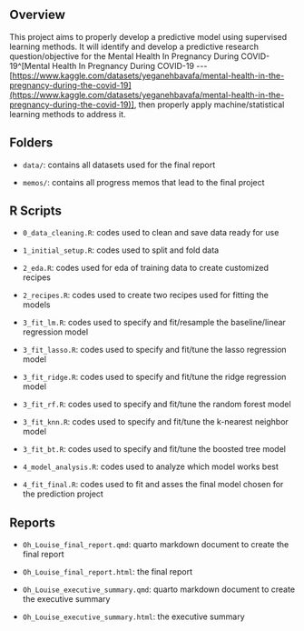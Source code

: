 ## Overview

This project aims to properly develop a predictive model using supervised learning methods. It will identify and develop a predictive research question/objective for the Mental Health In Pregnancy During COVID-19^[Mental Health In Pregnancy During COVID-19 --- [https://www.kaggle.com/datasets/yeganehbavafa/mental-health-in-the-pregnancy-during-the-covid-19](https://www.kaggle.com/datasets/yeganehbavafa/mental-health-in-the-pregnancy-during-the-covid-19)], then properly apply machine/statistical learning methods to address it.

## Folders

- `data/`: contains all datasets used for the final report

- `memos/`: contains all progress memos that lead to the final project

## R Scripts

- `0_data_cleaning.R`: codes used to clean and save data ready for use

- `1_initial_setup.R`: codes used to split and fold data

- `2_eda.R`: codes used for eda of training data to create customized recipes

- `2_recipes.R`: codes used to create two recipes used for fitting the models

- `3_fit_lm.R`: codes used to specify and fit/resample the baseline/linear regression model

- `3_fit_lasso.R`: codes used to specify and fit/tune the lasso regression model

- `3_fit_ridge.R`: codes used to specify and fit/tune the ridge regression model

- `3_fit_rf.R`: codes used to specify and fit/tune the random forest model

- `3_fit_knn.R`: codes used to specify and fit/tune the k-nearest neighbor model

- `3_fit_bt.R`: codes used to specify and fit/tune the boosted tree model

- `4_model_analysis.R`: codes used to analyze which model works best

- `4_fit_final.R`: codes used to fit and asses the final model chosen for the prediction project

## Reports

- `Oh_Louise_final_report.qmd`: quarto markdown document to create the final report

- `Oh_Louise_final_report.html`: the final report

- `Oh_Louise_executive_summary.qmd`: quarto markdown document to create the executive summary

- `Oh_Louise_executive_summary.html`: the executive summary

